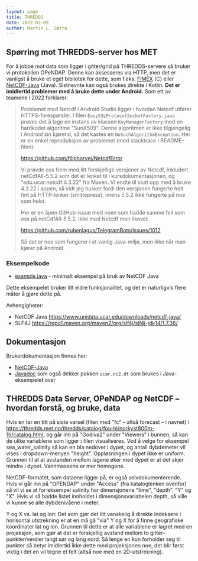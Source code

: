 ```yaml
---
layout: page
title: THREDDS
date: 2022-02-09
author: Martin L. Sætra
---
```


## Spørring mot THREDDS-server hos MET

For å jobbe mot data som ligger i gitter/grid på THREDDS-servere så bruker vi
protokollen OPeNDAP. Denne kan aksesseres via HTTP, men det er vanligst å bruke
et eget bibliotek for dette, som f.eks. [FIMEX](https://wiki.met.no/fimex/start)
(C) eller [NetCDF-Java](https://www.unidata.ucar.edu/downloads/netcdf-java/) (Java).
Sistnevnte kan også brukes direkte i Kotlin. **Det er imidlertid problemer med å
bruke dette under Android.** Som ett av teamene i 2022 forklarer:

> Problemet med Netcdf i Android Studio ligger i hvordan Netcdf utfører
> HTTPS-forespørsler. I filen `EasySSLProtocolSocketFactory.java` prøves det å
> lage en instans av klassen `KeyManagerFactory` med en hardkodet algoritme
> "SunX509". Denne algoritmen er ikke tilgjengelig i Android sin kjøretid, så
> det kastes en `NoSuchAlgorithmException`. Her er en enkel reproduksjon av
> problemet (med stacktrace i README-filen):
>
> <https://github.com/filiphorvei/NetcdfError>
>
> Vi prøvde oss frem med litt forskjellige versjoner av Netcdf, inkludert
> netCdfAll-5.5.2 som det er lenket til i kursdokumentasjonen, og
> "edu.ucar:netcdf:4.3.22" fra Maven. Vi endte til slutt opp med å bruke 4.3.22
> i appen, så vidt jeg husker fordi den versjonen fungerte helt fint på
> HTTP-lenker (smittepress), imens 5.5.2 ikke fungerte på noe som helst.
>
> Her er en åpen GitHub-issue med noen som hadde samme feil som oss på
> netCdfAll-5.5.2, ikke med Netcdf men likevel:
>
> <https://github.com/rubenlagus/TelegramBots/issues/1012>
>
> Så det er noe som fungerer i et vanlig Java-miljø, men ikke når man kjører på
> Android.

### Eksempelkode

- [example.java](./example.java) - minimalt eksempel på bruk av NetCDF Java

Dette eksempelet bruker litt eldre funksjonalitet, og det er naturligvis flere
måter å gjøre dette på.

Avhengigheter:

 * NetCDF Java <https://www.unidata.ucar.edu/downloads/netcdf-java/>
 * SLF4J <https://repo1.maven.org/maven2/org/slf4j/slf4j-jdk14/1.7.36/>

## Dokumentasjon

Brukerdokumentasjon finnes her:

- [NetCDF-Java](https://docs.unidata.ucar.edu/netcdf-java/current/userguide/index.html)
- [Javadoc](http://javadox.com/edu.ucar/netcdf/4.2/overview-summary.html) som også dekker pakken `ucar.nc2.dt` som brukes i Java-eksempelet over

## THREDDS Data Server, OPeNDAP og NetCDF – hvordan forstå, og bruke, data

Hvis en tar en titt på siste varsel (filen med "fc" – altså forecast – i navnet) i https://thredds.met.no/thredds/catalog/fou-hi/norkyst800m-1h/catalog.html, og går inn på "Godiva2" under "Viewers" i bunnen, så kan de ulike variablene som ligger i filen visualiseres. Ved å velge for eksempel sea_water_salinity så kan en bla nedover i dypet, og antall dybdemeter vil vises i dropdown-menyen "height". Oppløsningen i dypet ikke er uniform. Grunnen til at at avstanden mellom lagene øker med dypet er at det skjer mindre i dypet. Vannmassene er mer homogene.

NetCDF-formatet, som dataene ligger på, er også selvdokumenterende. Hvis vi går inn på "OPENDAP" under "Access" (fra kataloglenken ovenfor) så vil vi se at for eksempel salinity har dimensjonene "time", "depth", "Y" og "X". Hvis vi så hadde listet innholdet i dimensjonsvariabelen depth, så ville vi kunne se alle dybdenivåene i meter.

Y og X vs. lat og lon: Det som gjør det litt vanskelig å direkte indeksere i horisontal utstrekning er at en må gå "via" Y og X for å finne geografiske koordinater lat og lon. Grunnen til dette er at alle variablene er lagret med en projeksjon, som gjør at det er forskjellig avstand mellom to gitter-punkter/verdier langt sør og lang nord. Så lenge en kun forholder seg til punkter så betyr imidlertid ikke dette med projeksjonen noe, det blir først viktig i det en vil tegne et felt (altså noe med en 2D-utstrekning).
